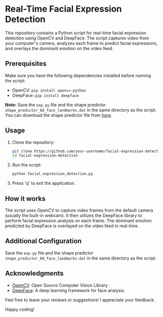 # Real-Time Facial Expression Detection

This repository contains a Python script for real-time facial expression detection using OpenCV and DeepFace. The script captures video from your computer's camera, analyzes each frame to predict facial expressions, and overlays the dominant emotion on the video feed.

## Prerequisites

Make sure you have the following dependencies installed before running the script:

- OpenCV: `pip install opencv-python`
- DeepFace: `pip install deepface`

**Note:** Save the `exp.py` file and the shape predictor `shape_predictor_68_face_landmarks.dat` in the same directory as the script. You can download the shape predictor file from [here](https://github.com/davisking/dlib-models/blob/master/shape_predictor_68_face_landmarks.dat.bz2).

## Usage

1. Clone the repository:

    ```bash
    git clone https://github.com/your-username/facial-expression-detection.git
    cd facial-expression-detection
    ```

2. Run the script:

    ```bash
    python facial_expression_detection.py
    ```

3. Press 'q' to exit the application.

## How it works

The script uses OpenCV to capture video frames from the default camera (usually the built-in webcam). It then utilizes the DeepFace library to perform facial expression analysis on each frame. The dominant emotion predicted by DeepFace is overlayed on the video feed in real-time.

## Additional Configuration

Save the `exp.py` file and the shape predictor `shape_predictor_68_face_landmarks.dat` in the same directory as the script.

## Acknowledgments

- [OpenCV](https://opencv.org/): Open Source Computer Vision Library
- [DeepFace](https://github.com/serengil/deepface): A deep learning framework for face analysis

Feel free to leave your reviews or suggestions! I appreciate your feedback.

Happy coding!
